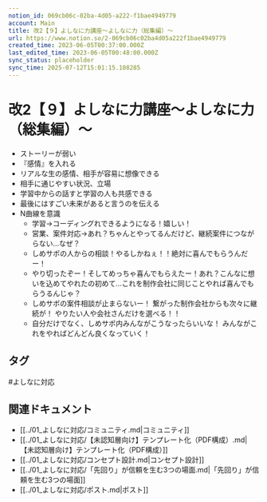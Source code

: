 ```yaml
---
notion_id: 069cb06c-02ba-4d05-a222-f1bae4949779
account: Main
title: 改2【９】よしなに力講座〜よしなに力（総集編）〜
url: https://www.notion.so/2-069cb06c02ba4d05a222f1bae4949779
created_time: 2023-06-05T00:37:00.000Z
last_edited_time: 2023-06-05T00:48:00.000Z
sync_status: placeholder
sync_time: 2025-07-12T15:01:15.108285
---
```

# 改2【９】よしなに力講座〜よしなに力（総集編）〜

- ストーリーが弱い
- 『感情』を入れる
- リアルな生の感情、相手が容易に想像できる
- 相手に通じやすい状況、立場
- 学習中からの話すと学習の人も共感できる
- 最後にはすごい未来があると言うのを伝える
- N曲線を意識
  - 学習→コーディングれできるようになる！嬉しい！
  - 営業、案件対応→あれ？ちゃんとやってるんだけど、継続案件につながらない…なぜ？
  - しめサポの人からの相談！やるしかねぇ！！絶対に喜んでもらうんだー！
  - やり切ったぞー！そしてめっちゃ喜んでもらえたー！あれ？こんなに想いを込めてやれたの初めて…これを制作会社に同じことやれば喜んでもらうるんじゃ？
  - しめサポの案件相談が止まらないー！
繋がった制作会社からも次々に継続が！
やりたい人や会社さんだけを選べる！！
  - 自分だけでなく、しめサポ内みんながこうなったらいいな！
みんながこれをやればどんどん良くなっていく！

## タグ

#よしなに対応 

## 関連ドキュメント

- [[../01_よしなに対応/コミュニティ.md|コミュニティ]]
- [[../01_よしなに対応/【未認知層向け】テンプレート化（PDF構成）.md|【未認知層向け】テンプレート化（PDF構成）]]
- [[../01_よしなに対応/コンセプト設計.md|コンセプト設計]]
- [[../01_よしなに対応/「先回り」が信頼を生む3つの場面.md|「先回り」が信頼を生む3つの場面]]
- [[../01_よしなに対応/ポスト.md|ポスト]]
